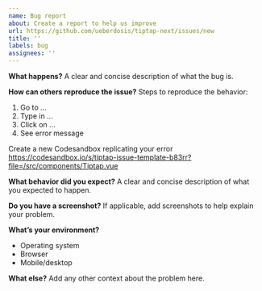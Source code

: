 ```yaml
---
name: Bug report
about: Create a report to help us improve
url: https://github.com/ueberdosis/tiptap-next/issues/new
title: ''
labels: bug
assignees: ''
---
```


**What happens?**
A clear and concise description of what the bug is.

**How can others reproduce the issue?**
Steps to reproduce the behavior:
1. Go to …
2. Type in …
3. Click on …
4. See error message

Create a new Codesandbox replicating your error
https://codesandbox.io/s/tiptap-issue-template-b83rr?file=/src/components/Tiptap.vue

**What behavior did you expect?**
A clear and concise description of what you expected to happen.

**Do you have a screenshot?**
If applicable, add screenshots to help explain your problem.

**What’s your environment?**
 - Operating system
 - Browser
 - Mobile/desktop

**What else?**
Add any other context about the problem here.
